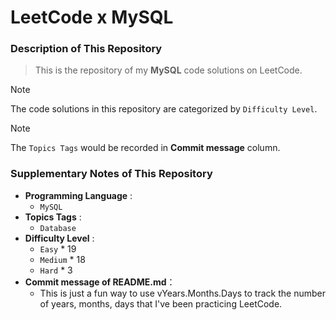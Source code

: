 # LeetCode x MySQL

### Description of This Repository
> This is the repository of my **MySQL** code solutions on LeetCode.

> [!NOTE] 
> The code solutions in this repository are categorized by `Difficulty Level`.

> [!NOTE]
> The `Topics Tags` would be recorded in **Commit message** column.

### Supplementary Notes of This Repository
- **Programming Language** :
  - `MySQL`
- **Topics Tags** :
  - `Database`
- **Difficulty Level** :
  - `Easy` * 19
  - `Medium` * 18
  - `Hard` * 3
- **Commit message of README.md**：
  -  This is just a fun way to use vYears.Months.Days to track the number of years, months, days that I've been practicing LeetCode.
